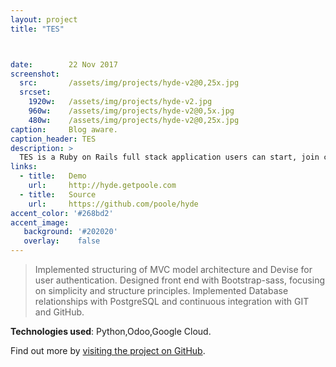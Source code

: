 ```yaml
---
layout: project
title: "TES"



date:        22 Nov 2017
screenshot:
  src:       /assets/img/projects/hyde-v2@0,25x.jpg
  srcset:
    1920w:   /assets/img/projects/hyde-v2.jpg
    960w:    /assets/img/projects/hyde-v2@0,5x.jpg
    480w:    /assets/img/projects/hyde-v2@0,25x.jpg
caption:     Blog aware.
caption_header: TES
description: >
  TES is a Ruby on Rails full stack application users can start, join conversations, edit and view comments.
links:
  - title:   Demo
    url:     http://hyde.getpoole.com
  - title:   Source
    url:     https://github.com/poole/hyde
accent_color: '#268bd2'
accent_image:
   background: '#202020'
   overlay:    false
---
```


  > Implemented structuring of MVC model  architecture and Devise for user authentication. 
Designed front end with Bootstrap-sass, focusing on simplicity and structure principles.
Implemented Database relationships with PostgreSQL and continuous integration with GIT and GitHub.



**Technologies used**: Python,Odoo,Google Cloud.

Find out more by [visiting the project on GitHub](https://github.com/mojombo/jekyll).

[docs]: ../docs/7.5.0/index.md